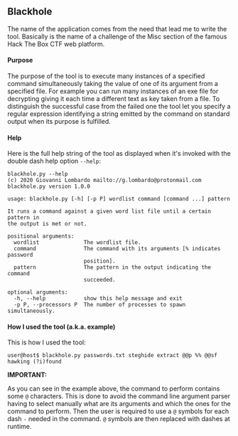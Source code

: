 ## Blackhole

The name of the application comes from the need that lead me to write
the tool. Basically is the name of a challenge of the Misc section of
the famous Hack The Box CTF web platform. 

#### Purpose

The purpose of the tool is to execute many instances of a specified
command simultaneously taking the value of one of its argument from
a specified file. For example you can run many instances of an exe
file for decrypting giving it each time a different text as key 
taken from a file. To distinguish the successful case from the 
failed one the tool let you specify a regular expression identifying
a string emitted by the command on standard output when its purpose
is fulfilled.

#### Help

Here is the full help string of the tool as displayed when it's 
invoked with the double dash help option `--help`:

```shell script
blackhole.py --help
(c) 2020 Giovanni Lombardo mailto://g.lombardo@protonmail.com
blackhole.py version 1.0.0

usage: blackhole.py [-h] [-p P] wordlist command [command ...] pattern

It runs a command against a given word list file until a certain pattern in
the output is met or not.

positional arguments:
  wordlist              The wordlist file.
  command               The command with its arguments [% indicates password
                        position].
  pattern               The pattern in the output indicating the command
                        succeeded.

optional arguments:
  -h, --help            show this help message and exit
  -p P, --processors P  The number of processes to spawn simultaneously.
```

#### How I used the tool (a.k.a. example)

This is how I used the tool:

```shell script
user@host$ blackhole.py passwords.txt steghide extract @@p %% @@sf hawking (?i)found
```

**IMPORTANT:**

As you can see in the example above, the command to perform contains 
some `@` characters. This is done to avoid the command line argument 
parser having to select manually what are its arguments and which the
ones for the command to perform. Then the user is required to use a 
`@` symbols for each dash `-` needed in the command. `@` symbols are
then replaced with dashes at runtime.